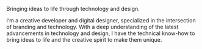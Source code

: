 Bringing ideas to life through technology and design.

I‘m a creative developer and digital designer, specialized in the intersection of branding and technology.
With a deep understanding of the latest advancements in technology and design, I have the technical know-how to bring ideas to life and the creative spirit to make them unique. 
